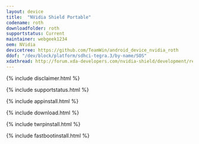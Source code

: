 ```yaml
---
layout: device
title:  "NVidia Shield Portable"
codename: roth
downloadfolder: roth
supportstatus: Current
maintainer: webgeek1234
oem: NVidia
devicetree: https://github.com/TeamWin/android_device_nvidia_roth
ddof: "/dev/block/platform/sdhci-tegra.3/by-name/SOS"
xdathread: http://forum.xda-developers.com/nvidia-shield/development/recovery-twrp-shield-portable-t3390017
---
```


{% include disclaimer.html %}

{% include supportstatus.html %}

{% include appinstall.html %}

{% include download.html %}

{% include twrpinstall.html %}

{% include fastbootinstall.html %}
